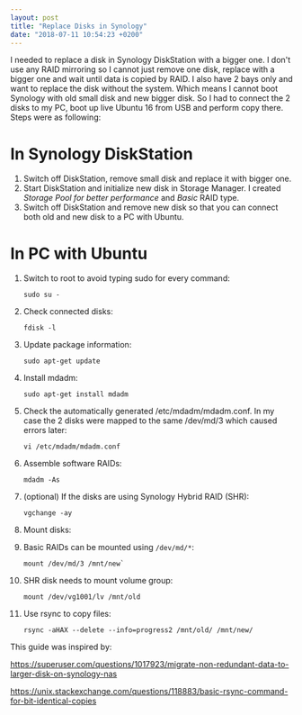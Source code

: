 ```yaml
---
layout: post
title: "Replace Disks in Synology"
date: "2018-07-11 10:54:23 +0200"
---
```


I needed to replace a disk in Synology DiskStation with a bigger one. I don't
use any RAID mirroring so I cannot just remove one disk, replace with a bigger
one and wait until data is copied by RAID. I also have 2 bays only and want to
replace the disk without the system. Which means I cannot boot Synology with old
small disk and new bigger disk. So I had to connect the 2 disks to my PC, boot
up live Ubuntu 16 from USB and perform copy there. Steps were as following:

# In Synology DiskStation
1. Switch off DiskStation, remove small disk and replace it with bigger one.
2. Start DiskStation and initialize new disk in Storage Manager. I created
   *Storage Pool for better performance* and *Basic* RAID type.
3. Switch off DiskStation and remove new disk so that you can connect both old
   and new disk to a PC with Ubuntu.

# In PC with Ubuntu

1. Switch to root to avoid typing sudo for every command:
   ```
   sudo su -
   ```
2. Check connected disks:
   ```
   fdisk -l
   ```
3. Update package information:
   ```
   sudo apt-get update
   ```
4. Install mdadm:
   ```
   sudo apt-get install mdadm
   ```
5. Check the automatically generated /etc/mdadm/mdadm.conf. In my case the 2
   disks were mapped to the same /dev/md/3 which caused errors later:
   ```
   vi /etc/mdadm/mdadm.conf
   ```
6. Assemble software RAIDs:
   ```
   mdadm -As
   ```
7. (optional) If the disks are using Synology Hybrid RAID (SHR):
   ```
   vgchange -ay
   ```

8. Mount disks:
  1. Basic RAIDs can be mounted using `/dev/md/*`:
     ```
     mount /dev/md/3 /mnt/new`
     ```
  2. SHR disk needs to mount volume group:
     ```
     mount /dev/vg1001/lv /mnt/old
     ```
9. Use rsync to copy files:
   ```
   rsync -aHAX --delete --info=progress2 /mnt/old/ /mnt/new/
   ```

This guide was inspired by:

https://superuser.com/questions/1017923/migrate-non-redundant-data-to-larger-disk-on-synology-nas

https://unix.stackexchange.com/questions/118883/basic-rsync-command-for-bit-identical-copies
